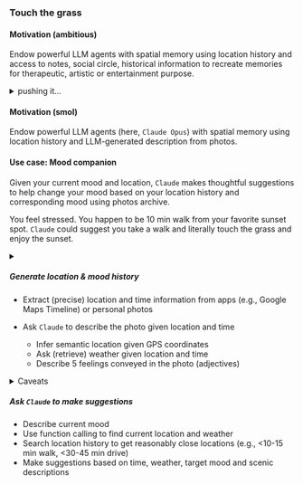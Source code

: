 ### Touch the grass

#### Motivation (ambitious)

Endow powerful LLM agents with spatial memory using location history and access to notes, social circle, historical information to recreate memories for therapeutic, artistic or entertainment purpose.

<details><summary>pushing it...</summary>
You can plug in spatial memories of other people to activate "View As" type of experiences.
</details>

#### Motivation (smol)

Endow powerful LLM agents (here, `Claude Opus`) with spatial memory using location history and LLM-generated description from photos.

#### Use case: Mood companion

Given your current mood and location, `Claude` makes thoughtful suggestions to help change your mood based on your location history and corresponding mood using photos archive.

You feel stressed. You happen to be 10 min walk from your favorite sunset spot. `Claude` could suggest you take a walk and literally touch the grass and enjoy the sunset.

<details><summary></summary>
Clearly, these search suggestions can be much more interesting and elaborate based on customization.
</details>

##### Generate location & mood history
- Extract (precise) location and time information from apps (e.g., Google Maps Timeline) or personal photos

- Ask `Claude` to describe the photo given location and time
    - Infer semantic location given GPS coordinates
    - Ask (retrieve) weather given location and time
    - Describe 5 feelings conveyed in the photo (adjectives)

<details>
  <summary>Caveats</summary>
  
  - Location history from Google Maps is hit or miss depending on your settings.
  - If you have your location history turned on, Google provides `semantic inferred location` so you can skip GPS location.
  - `Claude` API does not allow image URLs as input (yet)

</details>


##### Ask `Claude` to make suggestions
- Describe current mood
- Use function calling to find current location and weather
- Search location history to get reasonably close locations (e.g., <10-15 min walk, <30-45 min drive)
- Make suggestions based on time, weather, target mood and scenic descriptions
